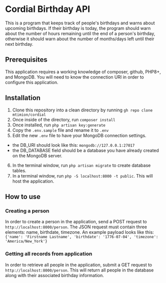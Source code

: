 
# Cordial Birthday API

This is a program that keeps track of people's birthdays and warns about upcoming birthdays. If their birthday is today,
the program should warn about the number of hours remaining until the end of a person's birthday, otherwise it should warn about the number
of months/days left until their next birthday.

## Prerequisites

This application requires a working knowledge of composer, github, PHP8+, and MongoDB. You will need to know the connection URI in order to configure this application.

## Installation

1. Clone this repository into a clean directory by running `gh repo clone mtimion/cordial`
2. Once inside of the directory, run `composer install`
3. Once installed, run `php artisan key:generate`
4. Copy the `.env.sample` file and rename it to `.env`
5. Edit the new `.env` file to have your MongoDB connection settings.
- the DB_URI should look like this: `mongodb://127.0.0.1:27017`
- the DB_DATABASE field should be a database you have already created on the MongoDB server.
6. In the terminal window, run `php artisan migrate` to create database tables.
7. In a terminal window, run `php -S localhost:8000 -t public`. This will host the application.

## How to use

### Creating a person
In order to create a person in the application, send a POST request to `http://localhost:8000/person`.
The JSON request must contain three elements: name, birthdate, timezone. An example payload looks like this:
`{'name': 'Firstname Lastname', 'birthdate': '1776-07-04', 'timezone': 'America/New_York'}`

### Getting all records from application
In order to retrieve all people in the application, submit a GET request to `http://localhost:8000/person`. This will return all people in the database along with their associated birthday information.

